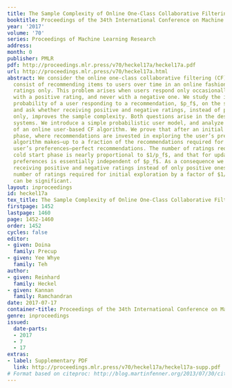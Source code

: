 ```yaml
---
title: The Sample Complexity of Online One-Class Collaborative Filtering
booktitle: Proceedings of the 34th International Conference on Machine Learning
year: '2017'
volume: '70'
series: Proceedings of Machine Learning Research
address: 
month: 0
publisher: PMLR
pdf: http://proceedings.mlr.press/v70/heckel17a/heckel17a.pdf
url: http://proceedings.mlr.press/v70/heckel17a.html
abstract: We consider the online one-class collaborative filtering (CF) problem that
  consist of recommending items to users over time in an online fashion based on positive
  ratings only. This problem arises when users respond only occasionally to a recommendation
  with a positive rating, and never with a negative one. We study the impact of the
  probability of a user responding to a recommendation, $p_f$, on the sample complexity,
  and ask whether receiving positive and negative ratings, instead of positive ratings
  only, improves the sample complexity. Both questions arise in the design of recommender
  systems. We introduce a simple probabilistic user model, and analyze the performance
  of an online user-based CF algorithm. We prove that after an initial cold start
  phase, where recommendations are invested in exploring the user’s preferences, this
  algorithm makes—up to a fraction of the recommendations required for updating the
  user’s preferences—perfect recommendations. The number of ratings required for the
  cold start phase is nearly proportional to $1/p_f$, and that for updating the user’s
  preferences is essentially independent of $p_f$. As a consequence we find that,
  receiving positive and negative ratings instead of only positive ones improves the
  number of ratings required for initial exploration by a factor of $1/p_f$, which
  can be significant.
layout: inproceedings
id: heckel17a
tex_title: The Sample Complexity of Online One-Class Collaborative Filtering
firstpage: 1452
lastpage: 1460
page: 1452-1460
order: 1452
cycles: false
editor:
- given: Doina
  family: Precup
- given: Yee Whye
  family: Teh
author:
- given: Reinhard
  family: Heckel
- given: Kannan
  family: Ramchandran
date: 2017-07-17
container-title: Proceedings of the 34th International Conference on Machine Learning
genre: inproceedings
issued:
  date-parts:
  - 2017
  - 7
  - 17
extras:
- label: Supplementary PDF
  link: http://proceedings.mlr.press/v70/heckel17a/heckel17a-supp.pdf
# Format based on citeproc: http://blog.martinfenner.org/2013/07/30/citeproc-yaml-for-bibliographies/
---
```

